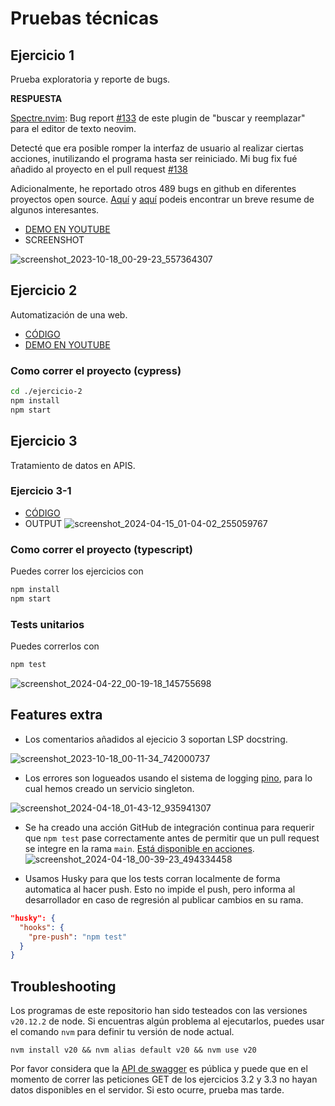 # Pruebas técnicas

## Ejercicio 1
Prueba exploratoria y reporte de bugs.

**RESPUESTA**

[Spectre.nvim](https://github.com/nvim-pack/nvim-spectre): Bug report [#133](https://github.com/nvim-pack/nvim-spectre/issues/133) de este plugin de "buscar y reemplazar" para el editor de texto neovim. 

Detecté que era posible romper la interfaz de usuario al realizar ciertas acciones, inutilizando el programa hasta ser reiniciado. Mi bug fix fué añadido al proyecto en el pull request [#138](https://github.com/nvim-pack/nvim-spectre/pull/138)

Adicionalmente, he reportado otros 489 bugs en github en diferentes proyectos open source. [Aquí](https://github.com/Zeioth/zeioth-meta) y [aquí](https://github.com/Zeioth) podeis encontrar un breve resume de algunos interesantes.

* [DEMO EN YOUTUBE](https://www.youtube.com/watch?v=od9faf7FtOI)
* SCREENSHOT

![screenshot_2023-10-18_00-29-23_557364307](https://github.com/Zeioth/pruebas-tecnicas/assets/3357792/707530bb-f517-4667-a01d-b91b386fbec2)

## Ejercicio 2
Automatización de una web.

* [CÓDIGO](https://github.com/Zeioth/pruebas-tecnicas/blob/main/ejercicio-2/cypress/e2e/get-first-automation-date-from-wikipedia.spec.ts)
* [DEMO EN YOUTUBE](https://www.youtube.com/watch?v=TBSHSvQwmmI)

### Como correr el proyecto (cypress)

```sh
cd ./ejercicio-2
npm install
npm start
```

## Ejercicio 3
Tratamiento de datos en APIS.

### Ejercicio 3-1
* [CÓDIGO](https://github.com/Zeioth/pruebas-tecnicas/blob/main/ejercicio-3/src/index.ts)
* OUTPUT
![screenshot_2024-04-15_01-04-02_255059767](https://github.com/Zeioth/pruebas-tecnicas/assets/3357792/307d5af7-1aa0-45cf-ade6-bd21bb42b1a0)


### Como correr el proyecto  (typescript)
Puedes correr los ejercicios con

```sh
npm install
npm start
```

### Tests unitarios
Puedes correrlos con

```sh
npm test
```
![screenshot_2024-04-22_00-19-18_145755698](https://github.com/Zeioth/pruebas-tecnicas/assets/3357792/01640770-78c9-49f7-ba05-dcaf7f75631f)

## Features extra
* Los comentarios añadidos al ejecicio 3 soportan LSP docstring.

![screenshot_2023-10-18_00-11-34_742000737](https://github.com/Zeioth/pruebas-tecnicas/assets/3357792/07fe4dcf-bda1-4925-a3ea-58c55a228743)

* Los errores son logueados usando el sistema de logging [pino](https://github.com/pinojs/pino), para lo cual hemos creado un servicio singleton.

![screenshot_2024-04-18_01-43-12_935941307](https://github.com/Zeioth/pruebas-tecnicas/assets/3357792/1eca364f-88ea-4266-a206-0eea30f59cb0)

* Se ha creado una acción GitHub de integración continua para requerir que `npm test` pase correctamente antes de permitir que un pull request se integre en la rama `main`. [Está disponible en acciones](https://github.com/Zeioth/pruebas-tecnicas/actions).
![screenshot_2024-04-18_00-39-23_494334458](https://github.com/Zeioth/pruebas-tecnicas/assets/3357792/8dadfd4e-1492-4518-9074-677868c325fd)

* Usamos Husky para que los tests corran localmente de forma automatica al hacer push. Esto no impide el push, pero informa al desarrollador en caso de regresión al publicar cambios en su rama.
```json
"husky": {
  "hooks": {
    "pre-push": "npm test"
  }
}
```


## Troubleshooting
Los programas de este repositorio han sido testeados con las versiones `v20.12.2` de node.
Si encuentras algún problema al ejecutarlos, puedes usar el comando `nvm` para
definir tu versión de node actual.

```
nvm install v20 && nvm alias default v20 && nvm use v20
```
Por favor considera que la [API de swagger](https://petstore.swagger.io/) es pública y puede que en el momento de correr las peticiones GET de los ejercicios 3.2 y 3.3 no hayan datos disponibles en el servidor. Si esto ocurre, prueba mas tarde.
